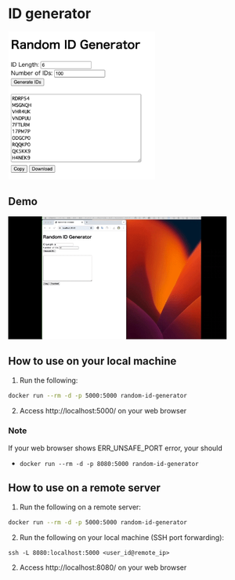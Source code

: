 
# ID generator

<img src="img/example.png" width="300">


## Demo

![Demo](img/demo.gif)


## How to use on your local machine

1. Run the following:

```bash
docker run --rm -d -p 5000:5000 random-id-generator
```

2. Access http://localhost:5000/ on your web browser


### Note

If your web browser shows ERR_UNSAFE_PORT error, your should

- `docker run --rm -d -p 8080:5000 random-id-generator`


## How to use on a remote server

1. Run the following on a remote server:

```bash
docker run --rm -d -p 5000:5000 random-id-generator
```

2. Run the following on your local machine (SSH port forwarding):

```
ssh -L 8080:localhost:5000 <user_id@remote_ip>
```

2. Access http://localhost:8080/ on your web browser

